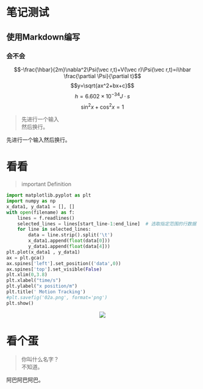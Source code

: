 # 笔记测试
## 使用Markdown编写
### 会不会
$$-\frac{\hbar}{2m}\nabla^2\Psi(\vec r,t)+V(\vec r)\Psi(\vec r,t)=i\hbar \frac{\partial \Psi}{\partial t}$$
$$y=\sqrt{ax^2+bx+c}$$
$$h =6.602\times 10^{-34}J·s$$
$$\sin^2 x+\cos^2x=1$$
>先进行一个输入<br>然后换行。

先进行一个输入然后换行。
# 看看
> important Definition
```python
import matplotlib.pyplot as plt
import numpy as np
x_data1, y_data1 = [], []
with open(filename) as f:
    lines = f.readlines()
    selected_lines = lines[start_line-1:end_line]  # 选取指定范围的行数据
    for line in selected_lines:
        data = line.strip().split('\t')
        x_data1.append(float(data[0]))
        y_data1.append(float(data[4]))
plt.plot(x_data1 , y_data1)
ax = plt.gca()
ax.spines['left'].set_position(('data',0))
ax.spines['top'].set_visible(False)
plt.xlim(0,3.8)
plt.xlabel("time/s")
plt.ylabel("x position/m")
plt.title(' Motion Tracking')
#plt.savefig('02a.png', format='png')
plt.show()
```
<div align=center><Image src="koishi.jpg"></div>

# 看个蛋
>你叫什么名字？<br>不知道。

阿巴阿巴阿巴。